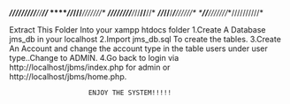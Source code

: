 ********//***//**/////**//******//*
*******//***//**/***/**//**//**//*
******///////**/***/**//**//**//*
*****//***//**/***/**//**//**//*
****//***//**/////**//////////*
 
Extract This Folder Into your xampp htdocs folder
 1.Create A Database jms_db in your localhost
 2.Import jms_db.sql To create the tables.
 3.Create An Account and change the account type  in the table users under user type..Change to ADMIN.
 4.Go back to login via http://localhost/jbms/index.php for admin or http://localhost/jbms/home.php.




 						ENJOY THE SYSTEM!!!!!
